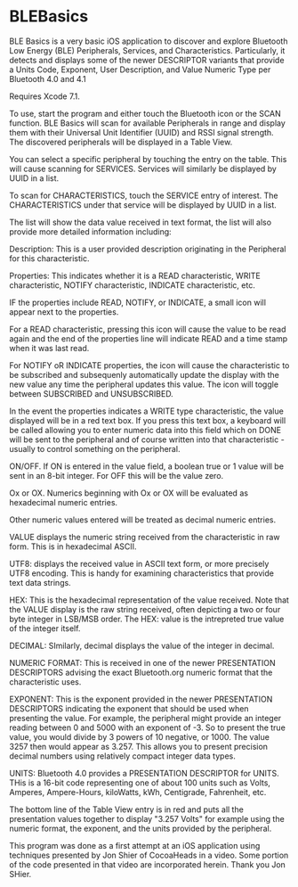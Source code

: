 # BLEBasics

BLE Basics is a very basic iOS application to discover and explore Bluetooth Low Energy (BLE) Peripherals, Services, and Characteristics.
Particularly, it detects and displays some of the newer DESCRIPTOR
variants that provide a Units Code, Exponent, User Description, and Value Numeric Type per Bluetooth 4.0 and 4.1

Requires Xcode 7.1.

To use, start the program and either touch the Bluetooth icon or the SCAN function.  BLE Basics will scan for available Peripherals in range and display them with their Universal Unit Identifier (UUID) and RSSI signal strength.  The discovered peripherals will be displayed in a Table View.

You can select a specific peripheral by touching the entry on the table. This will cause scanning for SERVICES.  Services will similarly be displayed by UUID in a list.

To scan for CHARACTERISTICS, touch the SERVICE entry of interest.  The CHARACTERISTICS under that service will be displayed by UUID in a list.

The list will show the data value received in text format, the list will also provide more detailed information including:

Description: This is a user provided description originating in the Peripheral for this characteristic.

Properties: This indicates whether it is a READ characteristic, WRITE characteristic, NOTIFY characteristic, INDICATE characteristic, etc.

IF the properties include READ, NOTIFY, or INDICATE, a small icon will appear next to the properties.

For a READ characteristic, pressing this icon will cause the value to be read again and the end of the properties line will indicate READ and a time stamp when it was last read.

For NOTIFY oR INDICATE properties, the icon will cause the characteristic to be subscribed and subsequenly automatically update the display with the new value any time the peripheral updates this value.  The icon will toggle between SUBSCRIBED and UNSUBSCRIBED.

In the event the properties indicates a WRITE type characteristic, the value displayed will be in a red text box.  If you press this text box, a keyboard will be called allowing you to enter numeric data into this field which on DONE will be sent to the peripheral and of course written into that characteristic - usually to control something on the peripheral.

ON/OFF.  If ON is entered in the value field, a boolean true or 1 value will be sent in an 8-bit integer. For OFF this will be the value zero.

Ox or OX.  Numerics beginning with Ox or OX will be evaluated as hexadecimal numeric entries.

Other numeric values entered will be treated as decimal numeric entries.

VALUE displays the numeric string received from the characteristic in raw form.  This is in hexadecimal ASCII.

UTF8: displays the received value in ASCII text form, or more precisely UTF8 encoding.  This is handy for examining characteristics that provide text data strings.

HEX: This is the hexadecimal representation of the value received.  Note that the VALUE display is the raw string received, often depicting a two or four byte integer in LSB/MSB order.  The HEX: value is the intrepreted true value of the integer itself.

DECIMAL: SImilarly, decimal displays the value of the integer in decimal.

NUMERIC FORMAT: This is received in one of the newer PRESENTATION DESCRIPTORS advising the exact Bluetooth.org numeric format that the characteristic uses.

EXPONENT: This is the exponent provided in the newer PRESENTATION DESCRIPTORS indicating the exponent that should be used when presenting the value.  For example, the peripheral might provide an integer reading between 0 and 5000 with an exponent of -3.  So to present the true value, you would divide by 3 powers of 10 negative, or 1000.  The value 3257 then would appear as 3.257.  This allows you to present precision decimal numbers using relatively compact integer data types.

UNITS: Bluetooth 4.0 provides a PRESENTATION DESCRIPTOR for UNITS.  THis is a 16-bit code representing one of about 100 units such as Volts, Amperes, Ampere-Hours, kiloWatts, kWh, Centigrade, Fahrenheit, etc.

The bottom line of the Table View entry is in red and puts all the presentation values together to display "3.257 Volts" for example using the numeric format, the exponent, and the units provided by the peripheral.

This program was done as a first attempt at an iOS application using techniques presented by Jon Shier of CocoaHeads in a video. Some portion of the code presented in that video are incorporated herein.  Thank you Jon SHier.

